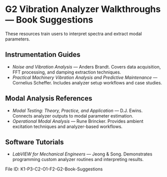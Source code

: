 # G2 Vibration Analyzer Walkthroughs — Book Suggestions

These resources train users to interpret spectra and extract modal parameters.

## Instrumentation Guides
- *Noise and Vibration Analysis* — Anders Brandt. Covers data acquisition, FFT processing, and damping extraction techniques.
- *Practical Machinery Vibration Analysis and Predictive Maintenance* — Cornelius Scheffer. Includes analyzer setup workflows and case studies.

## Modal Analysis References
- *Modal Testing: Theory, Practice, and Application* — D.J. Ewins. Connects analyzer outputs to modal parameter estimation.
- *Operational Modal Analysis* — Rune Brincker. Provides ambient excitation techniques and analyzer-based workflows.

## Software Tutorials
- *LabVIEW for Mechanical Engineers* — Jeong & Song. Demonstrates programming custom analyzer routines and interpreting results.

File ID: K1-P3-C2-O1-F2-G2-Book-Suggestions
